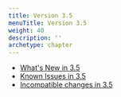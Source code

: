 ```yaml
---
title: Version 3.5
menuTitle: Version 3.5
weight: 40
description: ''
archetype: chapter
---
```

- [What's New in 3.5](whats-new-in-3-5.md)
- [Known Issues in 3.5](known-issues-in-3-5.md)
- [Incompatible changes in 3.5](incompatible-changes-in-3-5.md)

